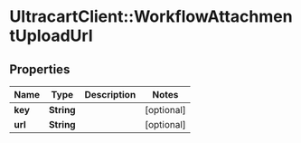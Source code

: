 # UltracartClient::WorkflowAttachmentUploadUrl

## Properties
Name | Type | Description | Notes
------------ | ------------- | ------------- | -------------
**key** | **String** |  | [optional] 
**url** | **String** |  | [optional] 


